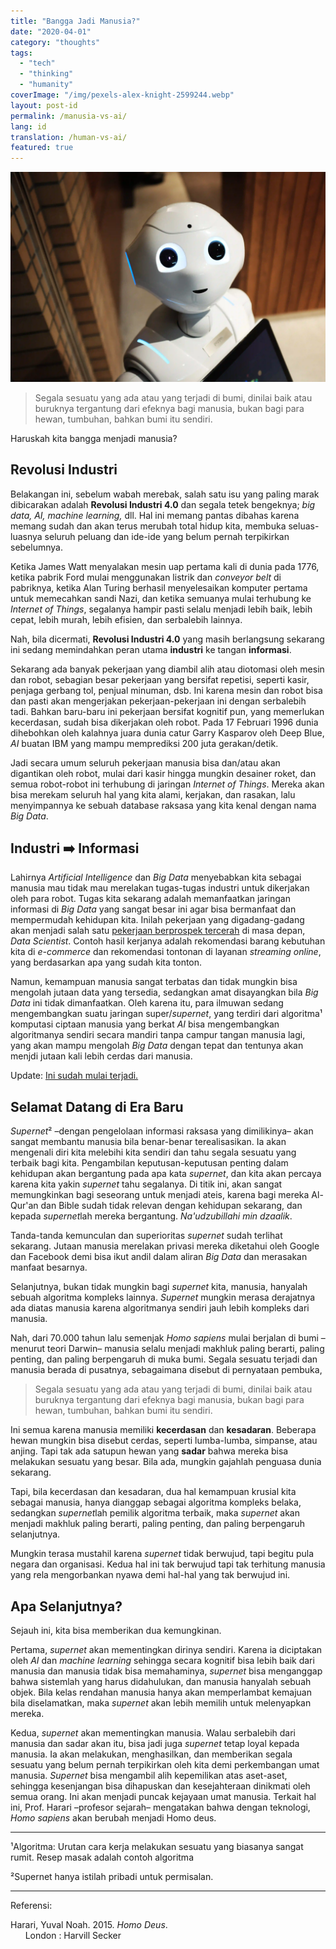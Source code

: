 ```yaml
---
title: "Bangga Jadi Manusia?"
date: "2020-04-01"
category: "thoughts"
tags:
  - "tech"
  - "thinking"
  - "humanity"
coverImage: "/img/pexels-alex-knight-2599244.webp"
layout: post-id
permalink: /manusia-vs-ai/
lang: id
translation: /human-vs-ai/
featured: true
---
```


![robot](/img/pexels-alex-knight-2599244.webp)

> Segala sesuatu yang ada atau yang terjadi di bumi, dinilai baik atau buruknya tergantung dari efeknya bagi manusia, bukan bagi para hewan, tumbuhan, bahkan bumi itu sendiri.

Haruskah kita bangga menjadi manusia?

## Revolusi Industri

Belakangan ini, sebelum wabah merebak, salah satu isu yang paling marak dibicarakan adalah **Revolusi Industri 4.0** dan segala tetek bengeknya; _big data, AI, machine learning,_ dll. Hal ini memang pantas dibahas karena memang sudah dan akan terus merubah total hidup kita, membuka seluas-luasnya seluruh peluang dan ide-ide yang belum pernah terpikirkan sebelumnya.

Ketika James Watt menyalakan mesin uap pertama kali di dunia pada 1776, ketika pabrik Ford mulai menggunakan listrik dan _conveyor belt_ di pabriknya, ketika Alan Turing berhasil menyelesaikan komputer pertama untuk memecahkan sandi Nazi, dan ketika semuanya mulai terhubung ke _Internet of Things_, segalanya hampir pasti selalu menjadi lebih baik, lebih cepat, lebih murah, lebih efisien, dan serbalebih lainnya.

Nah, bila dicermati, **Revolusi Industri 4.0** yang masih berlangsung sekarang ini sedang memindahkan peran utama **industri** ke tangan **informasi**.

Sekarang ada banyak pekerjaan yang diambil alih atau diotomasi oleh mesin dan robot, sebagian besar pekerjaan yang bersifat repetisi, seperti kasir, penjaga gerbang tol, penjual minuman, dsb. Ini karena mesin dan robot bisa dan pasti akan mengerjakan pekerjaan-pekerjaan ini dengan serbalebih tadi. Bahkan baru-baru ini pekerjaan bersifat kognitif pun, yang memerlukan kecerdasan, sudah bisa dikerjakan oleh robot. Pada 17 Februari 1996 dunia dihebohkan oleh kalahnya juara dunia catur Garry Kasparov oleh Deep Blue, _AI_ buatan IBM yang mampu memprediksi 200 juta gerakan/detik.

Jadi secara umum seluruh pekerjaan manusia bisa dan/atau akan digantikan oleh robot, mulai dari kasir hingga mungkin desainer roket, dan semua robot-robot ini terhubung di jaringan _Internet of Things_. Mereka akan bisa merekam seluruh hal yang kita alami, kerjakan, dan rasakan, lalu menyimpannya ke sebuah database raksasa yang kita kenal dengan nama _Big Data_.

## Industri ➡️ Informasi

Lahirnya _Artificial Intelligence_ dan _Big Data_ menyebabkan kita sebagai manusia mau tidak mau merelakan tugas-tugas industri untuk dikerjakan oleh para robot. Tugas kita sekarang adalah memanfaatkan jaringan informasi di _Big Data_ yang sangat besar ini agar bisa bermanfaat dan mempermudah kehidupan kita. Inilah pekerjaan yang digadang-gadang akan menjadi salah satu [pekerjaan berprospek tercerah](https://becominghuman.ai/data-scientist-and-their-future-is-seen-bright-for-job-analysts-7b646864e14c) di masa depan, _Data Scientist_. Contoh hasil kerjanya adalah rekomendasi barang kebutuhan kita di _e-commerce_ dan rekomendasi tontonan di layanan _streaming online_, yang berdasarkan apa yang sudah kita tonton.

Namun, kemampuan manusia sangat terbatas dan tidak mungkin bisa mengolah jutaan data yang tersedia, sedangkan amat disayangkan bila _Big Data_ ini tidak dimanfaatkan. Oleh karena itu, para ilmuwan sedang mengembangkan suatu jaringan super/_supernet_, yang terdiri dari algoritma¹ komputasi ciptaan manusia yang berkat _AI_ bisa mengembangkan algoritmanya sendiri secara mandiri tanpa campur tangan manusia lagi, yang akan mampu mengolah _Big Data_ dengan tepat dan tentunya akan menjdi jutaan kali lebih cerdas dari manusia.

Update: [Ini sudah mulai terjadi.](https://www.infoworld.com/article/3596894/todays-data-science-roles-wont-exist-in-10-years.html)

## Selamat Datang di Era Baru

*Supernet*² –dengan pengelolaan informasi raksasa yang dimilikinya– akan sangat membantu manusia bila benar-benar terealisasikan. Ia akan mengenali diri kita melebihi kita sendiri dan tahu segala sesuatu yang terbaik bagi kita. Pengambilan keputusan-keputusan penting dalam kehidupan akan bergantung pada apa kata _supernet_, dan kita akan percaya karena kita yakin _supernet_ tahu segalanya. Di titik ini, akan sangat memungkinkan bagi seseorang untuk menjadi ateis, karena bagi mereka Al-Qur'an dan Bible sudah tidak relevan dengan kehidupan sekarang, dan kepada *supernet*lah mereka bergantung. _Na'udzubillahi min dzaalik_.

Tanda-tanda kemunculan dan superioritas _supernet_ sudah terlihat sekarang. Jutaan manusia merelakan privasi mereka diketahui oleh Google dan Facebook demi bisa ikut andil dalam aliran _Big Data_ dan merasakan manfaat besarnya.

Selanjutnya, bukan tidak mungkin bagi _supernet_ kita, manusia, hanyalah sebuah algoritma kompleks lainnya. _Supernet_ mungkin merasa derajatnya ada diatas manusia karena algoritmanya sendiri jauh lebih kompleks dari manusia.

Nah, dari 70.000 tahun lalu semenjak _Homo sapiens_ mulai berjalan di bumi –menurut teori Darwin– manusia selalu menjadi makhluk paling berarti, paling penting, dan paling berpengaruh di muka bumi. Segala sesuatu terjadi dan manusia berada di pusatnya, sebagaimana disebut di pernyataan pembuka,

> Segala sesuatu yang ada atau yang terjadi di bumi, dinilai baik atau buruknya tergantung dari efeknya bagi manusia, bukan bagi para hewan, tumbuhan, bahkan bumi itu sendiri.

Ini semua karena manusia memiliki **kecerdasan** dan **kesadaran**. Beberapa hewan mungkin bisa disebut cerdas, seperti lumba-lumba, simpanse, atau anjing. Tapi tak ada satupun hewan yang **sadar** bahwa mereka bisa melakukan sesuatu yang besar. Bila ada, mungkin gajahlah penguasa dunia sekarang.

Tapi, bila kecerdasan dan kesadaran, dua hal kemampuan krusial kita sebagai manusia, hanya dianggap sebagai algoritma kompleks belaka, sedangkan *supernet*lah pemilik algoritma terbaik, maka _supernet_ akan menjadi makhluk paling berarti, paling penting, dan paling berpengaruh selanjutnya.

Mungkin terasa mustahil karena _supernet_ tidak berwujud, tapi begitu pula negara dan organisasi. Kedua hal ini tak berwujud tapi tak terhitung manusia yang rela mengorbankan nyawa demi hal-hal yang tak berwujud ini.

## Apa Selanjutnya?

Sejauh ini, kita bisa memberikan dua kemungkinan.

Pertama, _supernet_ akan mementingkan dirinya sendiri. Karena ia diciptakan oleh _AI_ dan _machine learning_ sehingga secara kognitif bisa lebih baik dari manusia dan manusia tidak bisa memahaminya, _supernet_ bisa menganggap bahwa sistemlah yang harus didahulukan, dan manusia hanyalah sebuah objek. Bila kelas rendahan manusia hanya akan memperlambat kemajuan bila diselamatkan, maka _supernet_ akan lebih memilih untuk melenyapkan mereka.

Kedua, _supernet_ akan mementingkan manusia. Walau serbalebih dari manusia dan sadar akan itu, bisa jadi juga _supernet_ tetap loyal kepada manusia. Ia akan melakukan, menghasilkan, dan memberikan segala sesuatu yang belum pernah terpikirkan oleh kita demi perkembangan umat manusia. _Supernet_ bisa mengambil alih kepemilikan atas aset-aset, sehingga kesenjangan bisa dihapuskan dan kesejahteraan dinikmati oleh semua orang. Ini akan menjadi puncak kejayaan umat manusia. Terkait hal ini, Prof. Harari –profesor sejarah– mengatakan bahwa dengan teknologi, _Homo sapiens_ akan berubah menjadi Homo deus.

---

¹Algoritma: Urutan cara kerja melakukan sesuatu yang biasanya sangat rumit. Resep masak adalah contoh algoritma

²Supernet hanya istilah pribadi untuk permisalan.

---

Referensi:

Harari, Yuval Noah. 2015. _Homo Deus_.  
      London : Harvill Secker
